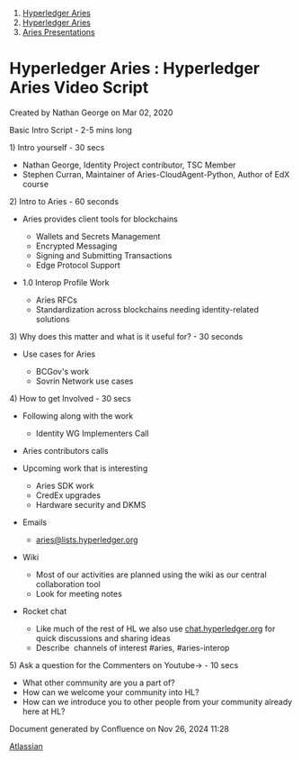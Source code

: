 1. [Hyperledger Aries](index.html)
2. [Hyperledger Aries](Hyperledger-Aries_18481154.html)
3. [Aries Presentations](Aries-Presentations_18511843.html)

# Hyperledger Aries : Hyperledger Aries Video Script

Created by Nathan George on Mar 02, 2020

Basic Intro Script - 2-5 mins long

1\) Intro yourself - 30 secs

- Nathan George, Identity Project contributor, TSC Member
- Stephen Curran, Maintainer of Aries-CloudAgent-Python, Author of EdX course

2\) Intro to Aries - 60 seconds

- Aries provides client tools for blockchains
  
  - Wallets and Secrets Management
  - Encrypted Messaging
  - Signing and Submitting Transactions
  - Edge Protocol Support
- 1.0 Interop Profile Work
  
  - Aries RFCs
  - Standardization across blockchains needing identity-related solutions

3\) Why does this matter and what is it useful for? - 30 seconds

- Use cases for Aries
  
  - BCGov's work
  - Sovrin Network use cases

4\) How to get Involved - 30 secs

- Following along with the work
  
  - Identity WG Implementers Call
- Aries contributors calls
- Upcoming work that is interesting
  
  - Aries SDK work
  - CredEx upgrades
  - Hardware security and DKMS

<!--THE END-->

- Emails
  
  - [aries@lists.hyperledger.org](mailto:aries@lists.hyperledger.org)
- Wiki
  
  - Most of our activities are planned using the wiki as our central collaboration tool
  - Look for meeting notes
- Rocket chat
  
  - Like much of the rest of HL we also use [chat.hyperledger.org](http://chat.hyperledger.org) for quick discussions and sharing ideas
  - Describe  channels of interest #aries, #aries-interop

5\) Ask a question for the Commenters on Youtube→ - 10 secs

- What other community are you a part of?
- How can we welcome your community into HL?
- How can we introduce you to other people from your community already here at HL?

Document generated by Confluence on Nov 26, 2024 11:28

[Atlassian](http://www.atlassian.com/)
